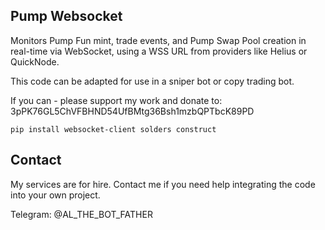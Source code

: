 ## Pump Websocket ##

Monitors Pump Fun mint, trade events, and Pump Swap Pool creation in real-time via WebSocket, using a WSS URL from providers like Helius or QuickNode. 

This code can be adapted for use in a sniper bot or copy trading bot.

If you can - please support my work and donate to: 3pPK76GL5ChVFBHND54UfBMtg36Bsh1mzbQPTbcK89PD

```
pip install websocket-client solders construct
```

## Contact ##

My services are for hire. Contact me if you need help integrating the code into your own project.

Telegram: @AL_THE_BOT_FATHER
